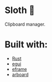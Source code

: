 # Sloth 🦥

Clipboard manager.

# Built with:

- [Rust](https://www.rust-lang.org/)
- [egui](https://github.com/emilk/egui) 
- [eframe](https://github.com/emilk/egui/tree/master/crates/eframe)
- [arboard](https://github.com/1Password/arboard)

